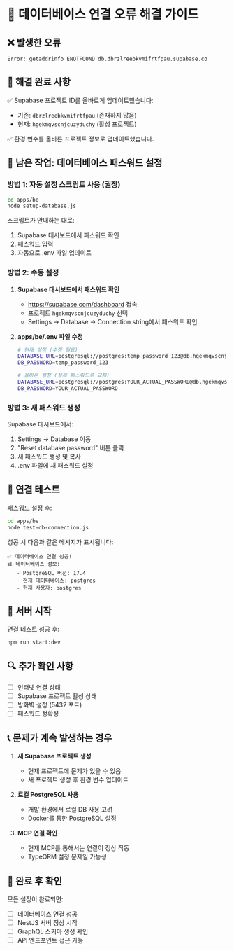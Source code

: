 # 🔧 데이터베이스 연결 오류 해결 가이드

## ❌ 발생한 오류

```
Error: getaddrinfo ENOTFOUND db.dbrzlreebkvmifrtfpau.supabase.co
```

## 🎯 해결 완료 사항

✅ Supabase 프로젝트 ID를 올바르게 업데이트했습니다:

- 기존: `dbrzlreebkvmifrtfpau` (존재하지 않음)
- 현재: `hgekmqvscnjcuzyduchy` (활성 프로젝트)

✅ 환경 변수를 올바른 프로젝트 정보로 업데이트했습니다.

## 🔄 남은 작업: 데이터베이스 패스워드 설정

### 방법 1: 자동 설정 스크립트 사용 (권장)

```bash
cd apps/be
node setup-database.js
```

스크립트가 안내하는 대로:

1. Supabase 대시보드에서 패스워드 확인
2. 패스워드 입력
3. 자동으로 .env 파일 업데이트

### 방법 2: 수동 설정

1. **Supabase 대시보드에서 패스워드 확인**
   - https://supabase.com/dashboard 접속
   - 프로젝트 `hgekmqvscnjcuzyduchy` 선택
   - Settings → Database → Connection string에서 패스워드 확인

2. **apps/be/.env 파일 수정**

   ```bash
   # 현재 설정 (수정 필요)
   DATABASE_URL=postgresql://postgres:temp_password_123@db.hgekmqvscnjcuzyduchy.supabase.co:5432/postgres
   DB_PASSWORD=temp_password_123

   # 올바른 설정 (실제 패스워드로 교체)
   DATABASE_URL=postgresql://postgres:YOUR_ACTUAL_PASSWORD@db.hgekmqvscnjcuzyduchy.supabase.co:5432/postgres
   DB_PASSWORD=YOUR_ACTUAL_PASSWORD
   ```

### 방법 3: 새 패스워드 생성

Supabase 대시보드에서:

1. Settings → Database 이동
2. "Reset database password" 버튼 클릭
3. 새 패스워드 생성 및 복사
4. .env 파일에 새 패스워드 설정

## 🧪 연결 테스트

패스워드 설정 후:

```bash
cd apps/be
node test-db-connection.js
```

성공 시 다음과 같은 메시지가 표시됩니다:

```
✅ 데이터베이스 연결 성공!
📊 데이터베이스 정보:
   - PostgreSQL 버전: 17.4
   - 현재 데이터베이스: postgres
   - 현재 사용자: postgres
```

## 🚀 서버 시작

연결 테스트 성공 후:

```bash
npm run start:dev
```

## 🔍 추가 확인 사항

- [ ] 인터넷 연결 상태
- [ ] Supabase 프로젝트 활성 상태
- [ ] 방화벽 설정 (5432 포트)
- [ ] 패스워드 정확성

## 📞 문제가 계속 발생하는 경우

1. **새 Supabase 프로젝트 생성**
   - 현재 프로젝트에 문제가 있을 수 있음
   - 새 프로젝트 생성 후 환경 변수 업데이트

2. **로컬 PostgreSQL 사용**
   - 개발 환경에서 로컬 DB 사용 고려
   - Docker를 통한 PostgreSQL 설정

3. **MCP 연결 확인**
   - 현재 MCP를 통해서는 연결이 정상 작동
   - TypeORM 설정 문제일 가능성

## 🎉 완료 후 확인

모든 설정이 완료되면:

- [ ] 데이터베이스 연결 성공
- [ ] NestJS 서버 정상 시작
- [ ] GraphQL 스키마 생성 확인
- [ ] API 엔드포인트 접근 가능
